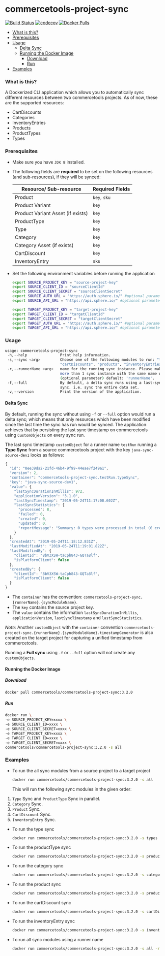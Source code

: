 # commercetools-project-sync
[![Build Status](https://travis-ci.org/commercetools/commercetools-project-sync.svg?branch=master)](https://travis-ci.org/commercetools/commercetools-project-sync)
[![codecov](https://codecov.io/gh/commercetools/commercetools-project-sync/branch/master/graph/badge.svg)](https://codecov.io/gh/commercetools/commercetools-project-sync)
[![Docker Pulls](https://img.shields.io/docker/pulls/commercetools/commercetools-project-sync)](https://cloud.docker.com/u/commercetools/repository/docker/commercetools/commercetools-project-sync)


<!-- START doctoc generated TOC please keep comment here to allow auto update -->
<!-- DON'T EDIT THIS SECTION, INSTEAD RE-RUN doctoc TO UPDATE -->


- [What is this?](#what-is-this)
- [Prerequisites](#prerequisites)
- [Usage](#usage)
  - [Delta Sync](#delta-sync)
  - [Running the Docker Image](#running-the-docker-image)
    - [Download](#download)
    - [Run](#run)
- [Examples](#examples)

<!-- END doctoc generated TOC please keep comment here to allow auto update -->

### What is this?

A Dockerized CLI application which allows you to automatically sync different resources between two commercetools projects.
As of now, these are the supported resources:

- CartDiscounts
- Categories
- InventoryEntries
- Products
- ProductTypes
- Types


### Prerequisites
 
 - Make sure you have `JDK 8` installed.
 - The following fields are **required** to be set on the following resources (and sub-resources), if they will be
  synced:
 
     |  Resource/ Sub-resource |  Required Fields |
     |---|---|
     | Product | `key`, `sku` |
     | Product Variant  | `key`  |
     | Product Variant Asset (if exists) | `key`  |
     | ProductType  | `key`  |
     | Type  | `key`  |
     | Category  | `key`  |
     | Category Asset (if exists)  | `key`  |
     | CartDiscount | `key`  |
     | InventoryEntry  | `sku`  |
 
 - Set the following environment variables before running the application
   ```bash
   export SOURCE_PROJECT_KEY = "source-project-key"
   export SOURCE_CLIENT_ID = "sourceClientId"
   export SOURCE_CLIENT_SECRET = "sourceClientSecret"
   export SOURCE_AUTH_URL = "https://auth.sphere.io/" #optional parameter
   export SOURCE_API_URL = "https://api.sphere.io/" #optional parameter
   
   export TARGET_PROJECT_KEY = "target-project-key"
   export TARGET_CLIENT_ID = "targetClientId"
   export TARGET_CLIENT_SECRET = "targetClientSecret"
   export TARGET_AUTH_URL = "https://auth.sphere.io/" #optional parameter
   export TARGET_API_URL = "https://api.sphere.io/" #optional parameter
   ```

### Usage

   ```bash
   usage: commercetools-project-sync
    -h,--help               Print help information.
    -s,--sync <arg>         Choose one of the following modules to run: "types", "productTypes", "categories", 
                            "cartDiscounts", "products", "inventoryEntries" or "all" (will run all the modules).
    -r,--runnerName <arg>   name for the running sync instance. Please make sure the name is unique, otherwise running 
                            more than 1 sync instance with the same name would lead to an unexpected behaviour. 
                            (optional parameter) default: 'runnerName'.
    -f,--full               By default, a delta sync runs using a last-sync-timestamp logic. Use this flag to run a full
                            sync. i.e. sync the entire data set.               
    -v,--version            Print the version of the application.
   ```

#### Delta Sync

By default, running the sync without using `-f` or `--full` option would run a delta sync; which means that only resources
which have been modified since the last time the sync has run would be synced. The application achieves that by 
persisting the last sync timestamp on commercetools using `CustomObjects` on every sync run. 

The last sync timestamp `customObject` for a runner name `testRun` running a **Type Sync** from a source commercetools project with the key `java-sync-source-dev1` looks as follows:

```javascript
{
  "id": "0ee39da2-21fd-46b4-9f99-44eae7f249a1",
  "version": 2,
  "container": "commercetools-project-sync.testRun.typeSync",
  "key": "java-sync-source-dev1",
  "value": {
    "lastSyncDurationInMillis": 972,
    "applicationVersion": "3.1.0",
    "lastSyncTimestamp": "2019-05-24T11:17:00.602Z",
    "lastSyncStatistics": {
      "processed": 0,
      "failed": 0,
      "created": 0,
      "updated": 0,
      "reportMessage": "Summary: 0 types were processed in total (0 created, 0 updated and 0 failed to sync)."
    }
  },
  "createdAt": "2019-05-24T11:18:12.831Z",
  "lastModifiedAt": "2019-05-24T11:19:01.822Z",
  "lastModifiedBy": {
    "clientId": "8bV3XSW-taCph843-GQTa8lf",
    "isPlatformClient": false
  },
  "createdBy": {
    "clientId": "8bV3XSW-taCph843-GQTa8lf",
    "isPlatformClient": false
  }
}
```

- The `container` has the convention: `commercetools-project-sync.{runnerName}.{syncModuleName}`.
- The `key` contains the source project key.
- The `value` contains the information  `lastSyncDurationInMillis`, `applicationVersion`, `lastSyncTimestamp` and `lastSyncStatistics`.

_Note:_ Another `customObject` with the `container` convention `commercetools-project-sync.{runnerName}.{syncModuleName}.timestampGenerator` is also created on the target project for capturing a unified timestamp from commercetools.

Running a **Full sync** using `-f` or `--full` option will not create any `customObjects`.

#### Running the Docker Image

##### Download

   ```bash
docker pull commercetools/commercetools-project-sync:3.2.0
   ```
##### Run

```bash
docker run \
-e SOURCE_PROJECT_KEY=xxxx \
-e SOURCE_CLIENT_ID=xxxx \
-e SOURCE_CLIENT_SECRET=xxxx \
-e TARGET_PROJECT_KEY=xxxx \
-e TARGET_CLIENT_ID=xxxx \
-e TARGET_CLIENT_SECRET=xxxx \
commercetools/commercetools-project-sync:3.2.0 -s all
```
  

### Examples   
 - To run the all sync modules from a source project to a target project
   ```bash
   docker run commercetools/commercetools-project-sync:3.2.0 -s all
   ```
   This will run the following sync modules in the given order:
 1. `Type` Sync and `ProductType` Sync in parallel.
 2. `Category` Sync.
 3. `Product` Sync.
 4. `CartDiscount` Sync.
 5. `InventoryEntry` Sync.

 - To run the type sync
   ```bash
   docker run commercetools/commercetools-project-sync:3.2.0 -s types
   ```  

 - To run the productType sync
   ```bash
   docker run commercetools/commercetools-project-sync:3.2.0 -s productTypes
   ```  
    
- To run the category sync
   ```bash
   docker run commercetools/commercetools-project-sync:3.2.0 -s categories
   ```  
   
- To run the product sync
   ```bash
   docker run commercetools/commercetools-project-sync:3.2.0 -s products
   ```
   
- To run the cartDiscount sync
   ```bash
   docker run commercetools/commercetools-project-sync:3.2.0 -s cartDiscounts
   ```  
    
- To run the inventoryEntry sync
   ```bash
   docker run commercetools/commercetools-project-sync:3.2.0 -s inventoryEntries
   ```   
       
- To run all sync modules using a runner name
   ```bash
   docker run commercetools/commercetools-project-sync:3.2.0 -s all -r myRunnerName
   ```     
   

